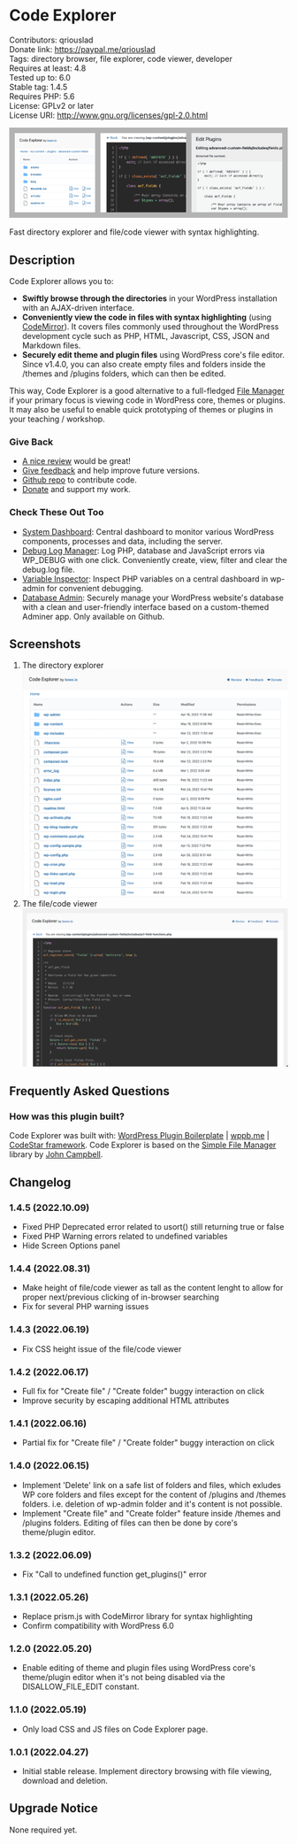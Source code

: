# Code Explorer

Contributors: qriouslad  
Donate link: https://paypal.me/qriouslad  
Tags: directory browser, file explorer, code viewer, developer  
Requires at least: 4.8  
Tested up to: 6.0  
Stable tag: 1.4.5  
Requires PHP: 5.6  
License: GPLv2 or later  
License URI: http://www.gnu.org/licenses/gpl-2.0.html

![](.wordpress-org/banner-772x250.png)

Fast directory explorer and file/code viewer with syntax highlighting.

## Description

Code Explorer allows you to: 

* **Swiftly browse through the directories** in your WordPress installation with an AJAX-driven interface. 
* **Conveniently view the code in files with syntax highlighting** (using [CodeMirror](https://codemirror.net/)). It covers files commonly used throughout the WordPress development cycle such as PHP, HTML, Javascript, CSS, JSON and Markdown files.
* **Securely edit theme and plugin files** using WordPress core's file editor. Since v1.4.0, you can also create empty files and folders inside the /themes and /plugins folders, which can then be edited.

This way, Code Explorer is a good alternative to a full-fledged [File Manager](https://wordpress.org/plugins/wp-file-manager/) if your primary focus is viewing code in WordPress core, themes or plugins. It may also be useful to enable quick prototyping of themes or plugins in your teaching / workshop.


### Give Back

* [A nice review](https://wordpress.org/plugins/code-explorer/#reviews) would be great!
* [Give feedback](https://wordpress.org/support/plugin/code-explorer/) and help improve future versions.
* [Github repo](https://github.com/qriouslad/code-explorer) to contribute code.
* [Donate](https://paypal.me/qriouslad) and support my work.

### Check These Out Too

* [System Dashboard](https://wordpress.org/plugins/system-dashboard/): Central dashboard to monitor various WordPress components, processes and data, including the server.
* [Debug Log Manager](https://wordpress.org/plugins/debug-log-manager/): Log PHP, database and JavaScript errors via WP_DEBUG with one click. Conveniently create, view, filter and clear the debug.log file.
* [Variable Inspector](https://wordpress.org/plugins/variable-inspector/): Inspect PHP variables on a central dashboard in wp-admin for convenient debugging.
* [Database Admin](https://github.com/qriouslad/database-admin): Securely manage your WordPress website's database with a clean and user-friendly interface based on a custom-themed Adminer app. Only available on Github.

## Screenshots

1. The directory explorer
   ![The directory explorer](.wordpress-org/screenshot-1.png)
2. The file/code viewer
   ![The file/code viewer](.wordpress-org/screenshot-2.png)

## Frequently Asked Questions

### How was this plugin built?

Code Explorer was built with: [WordPress Plugin Boilerplate](https://github.com/devinvinson/WordPress-Plugin-Boilerplate/) | [wppb.me](https://wppb.me/) | [CodeStar framework](https://github.com/Codestar/codestar-framework). Code Explorer is based on the [Simple File Manager](https://github.com/jcampbell1/simple-file-manager) library by [John Campbell](https://github.com/jcampbell1).

## Changelog

### 1.4.5 (2022.10.09)

* Fixed PHP Deprecated error related to usort() still returning true or false
* Fixed PHP Warning errors related to undefined variables
* Hide Screen Options panel

### 1.4.4 (2022.08.31)

* Make height of file/code viewer as tall as the content lenght to allow for proper next/previous clicking of in-browser searching
* Fix for several PHP warning issues

### 1.4.3 (2022.06.19)

* Fix CSS height issue of the file/code viewer

### 1.4.2 (2022.06.17)

* Full fix for "Create file" / "Create folder" buggy interaction on click
* Improve security by escaping additional HTML attributes

### 1.4.1 (2022.06.16)

* Partial fix for "Create file" / "Create folder" buggy interaction on click

### 1.4.0 (2022.06.15)

* Implement 'Delete' link on a safe list of folders and files, which exludes WP core folders and files except for the content of /plugins and /themes folders. i.e. deletion of wp-admin folder and it's content is not possible.
* Implement "Create file" and "Create folder" feature inside /themes and /plugins folders. Editing of files can then be done by core's theme/plugin editor.

### 1.3.2 (2022.06.09)

* Fix "Call to undefined function get_plugins()" error

### 1.3.1 (2022.05.26)

* Replace prism.js with CodeMirror library for syntax highlighting
* Confirm compatibility with WordPress 6.0

### 1.2.0 (2022.05.20)

* Enable editing of theme and plugin files using WordPress core's theme/plugin editor when it's not being disabled via the DISALLOW_FILE_EDIT constant.

### 1.1.0 (2022.05.19)

* Only load CSS and JS files on Code Explorer page.

### 1.0.1 (2022.04.27)

* Initial stable release. Implement directory browsing with file viewing, download and deletion.

## Upgrade Notice

None required yet.